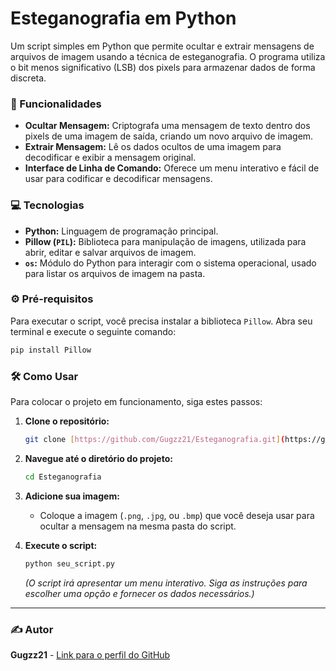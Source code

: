 # Esteganografia em Python

Um script simples em Python que permite ocultar e extrair mensagens de arquivos de imagem usando a técnica de esteganografia. O programa utiliza o bit menos significativo (LSB) dos pixels para armazenar dados de forma discreta.

### 🌟 Funcionalidades

* **Ocultar Mensagem:** Criptografa uma mensagem de texto dentro dos pixels de uma imagem de saída, criando um novo arquivo de imagem.
* **Extrair Mensagem:** Lê os dados ocultos de uma imagem para decodificar e exibir a mensagem original.
* **Interface de Linha de Comando:** Oferece um menu interativo e fácil de usar para codificar e decodificar mensagens.

### 💻 Tecnologias

* **Python:** Linguagem de programação principal.
* **Pillow (`PIL`):** Biblioteca para manipulação de imagens, utilizada para abrir, editar e salvar arquivos de imagem.
* **`os`:** Módulo do Python para interagir com o sistema operacional, usado para listar os arquivos de imagem na pasta.

### ⚙️ Pré-requisitos

Para executar o script, você precisa instalar a biblioteca `Pillow`. Abra seu terminal e execute o seguinte comando:

```bash
pip install Pillow
```

### 🛠️ Como Usar

Para colocar o projeto em funcionamento, siga estes passos:

1.  **Clone o repositório:**
    ```bash
    git clone [https://github.com/Gugzz21/Esteganografia.git](https://github.com/Gugzz21/Esteganografia.git)
    ```
2.  **Navegue até o diretório do projeto:**
    ```bash
    cd Esteganografia
    ```
3.  **Adicione sua imagem:**
    * Coloque a imagem (`.png`, `.jpg`, ou `.bmp`) que você deseja usar para ocultar a mensagem na mesma pasta do script.

4.  **Execute o script:**
    ```bash
    python seu_script.py
    ```
    *(O script irá apresentar um menu interativo. Siga as instruções para escolher uma opção e fornecer os dados necessários.)*

---

### ✍️ Autor

**Gugzz21** - [Link para o perfil do GitHub](https://github.com/Gugzz21)
